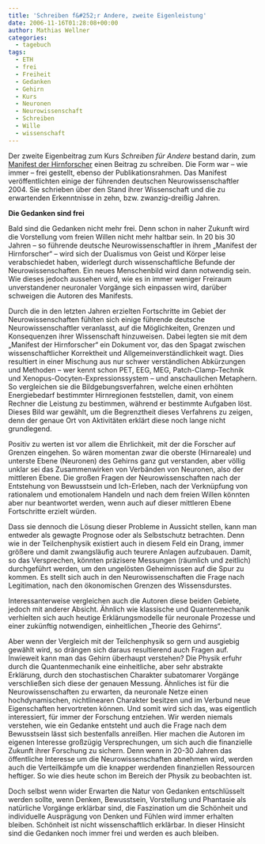 ```yaml
---
title: 'Schreiben f&#252;r Andere, zweite Eigenleistung'
date: 2006-11-16T01:28:08+00:00
author: Mathias Wellner
categories:
  - tagebuch
tags:
  - ETH
  - frei
  - Freiheit
  - Gedanken
  - Gehirn
  - Kurs
  - Neuronen
  - Neurowissenschaft
  - Schreiben
  - Wille
  - wissenschaft
---
```

Der zweite Eigenbeitrag zum Kurs _Schreiben für Andere_ bestand darin, zum [Manifest der Hirnforscher](http://www.wissenschaft-online.de/pdf/gug-04-06-s030-pdf/834924?file) einen Beitrag zu schreiben. Die Form war &#8211; wie immer &#8211; frei gestellt, ebenso der Publikationsrahmen. Das Manifest veröffentlichten einige der führenden deutschen Neurowissenschaftler 2004. Sie schrieben über den Stand ihrer Wissenschaft und die zu erwartenden Erkenntnisse in zehn, bzw. zwanzig-dreißig Jahren.

**Die Gedanken sind frei**

Bald sind die Gedanken nicht mehr frei. Denn schon in naher Zukunft wird die Vorstellung vom freien Willen nicht mehr haltbar sein. In 20 bis 30 Jahren – so führende deutsche Neurowissenschaftler in ihrem „Manifest der Hirnforscher“ – wird sich der Dualismus von Geist und Körper leise verabschiedet haben, widerlegt durch wissenschaftliche Befunde der Neurowissenschaften. Ein neues Menschenbild wird dann notwendig sein. Wie dieses jedoch aussehen wird, wie es in immer weniger Freiraum unverstandener neuronaler Vorgänge sich einpassen wird, darüber schweigen die Autoren des Manifests.

Durch die in den letzten Jahren erzielten Fortschritte im Gebiet der Neurowissenschaften fühlten sich einige führende deutsche Neurowissenschaftler veranlasst, auf die Möglichkeiten, Grenzen und Konsequenzen ihrer Wissenschaft hinzuweisen. Dabei legten sie mit dem „Manifest der Hirnforscher“ ein Dokument vor, das den Spagat zwischen wissenschaftlicher Korrektheit und Allgemeinverständlichkeit wagt. Dies resultiert in einer Mischung aus nur schwer verständlichen Abkürzungen und Methoden – wer kennt schon PET, EEG, MEG, Patch-Clamp-Technik und Xenopus-Oocyten-Expressionssystem – und anschaulichen Metaphern. So vergleichen sie die Bildgebungsverfahren, welche einen erhöhten Energiebedarf bestimmter Hirnregionen feststellen, damit, von einem Rechner die Leistung zu bestimmen, während er bestimmte Aufgaben löst. Dieses Bild war gewählt, um die Begrenztheit dieses Verfahrens zu zeigen, denn der genaue Ort von Aktivitäten erklärt diese noch lange nicht grundlegend.

Positiv zu werten ist vor allem die Ehrlichkeit, mit der die Forscher auf Grenzen eingehen. So wären momentan zwar die oberste (Hirnareale) und unterste Ebene (Neuronen) des Gehirns ganz gut verstanden, aber völlig unklar sei das Zusammenwirken von Verbänden von Neuronen, also der mittleren Ebene. Die großen Fragen der Neurowissenschaften nach der Entstehung von Bewusstsein und Ich-Erleben, nach der Verknüpfung von rationalem und emotionalem Handeln und nach dem freien Willen könnten aber nur beantwortet werden, wenn auch auf dieser mittleren Ebene Fortschritte erzielt würden.

Dass sie dennoch die Lösung dieser Probleme in Aussicht stellen, kann man entweder als gewagte Prognose oder als Selbstschutz betrachten. Denn wie in der Teilchenphysik existiert auch in diesem Feld ein Drang, immer größere und damit zwangsläufig auch teurere Anlagen aufzubauen. Damit, so das Versprechen, könnten präzisere Messungen (räumlich und zeitlich) durchgeführt werden, um den ungelösten Geheimnissen auf die Spur zu kommen. Es stellt sich auch in den Neurowissenschaften die Frage nach Legitimation, nach den ökonomischen Grenzen des Wissensdurstes.

Interessanterweise vergleichen auch die Autoren diese beiden Gebiete, jedoch mit anderer Absicht. Ähnlich wie klassische und Quantenmechanik verhielten sich auch heutige Erklärungsmodelle für neuronale Prozesse und einer zukünftig notwendigen, einheitlichen „Theorie des Gehirns“.

Aber wenn der Vergleich mit der Teilchenphysik so gern und ausgiebig gewählt wird, so drängen sich daraus resultierend auch Fragen auf. Inwieweit kann man das Gehirn überhaupt verstehen? Die Physik erfuhr durch die Quantenmechanik eine einheitliche, aber sehr abstrakte Erklärung, durch den stochastischen Charakter subatomarer Vorgänge verschließen sich diese der genauen Messung. Ähnliches ist für die Neurowissenschaften zu erwarten, da neuronale Netze einen hochdynamischen, nichtlinearen Charakter besitzen und im Verbund neue Eigenschaften hervortreten können. Und somit wird sich das, was eigentlich interessiert, für immer der Forschung entziehen. Wir werden niemals verstehen, wie ein Gedanke entsteht und auch die Frage nach dem Bewusstsein lässt sich bestenfalls anreißen. Hier machen die Autoren im eigenen Interesse großzügig Versprechungen, um sich auch die finanzielle Zukunft ihrer Forschung zu sichern. Denn wenn in 20-30 Jahren das öffentliche Interesse um die Neurowissenschaften abnehmen wird, werden auch die Verteilkämpfe um die knapper werdenden finanziellen Ressourcen heftiger. So wie dies heute schon im Bereich der Physik zu beobachten ist.

Doch selbst wenn wider Erwarten die Natur von Gedanken entschlüsselt werden sollte, wenn Denken, Bewusstsein, Vorstellung und Phantasie als natürliche Vorgänge erklärbar sind, die Faszination um die Schönheit und individuelle Ausprägung von Denken und Fühlen wird immer erhalten bleiben. Schönheit ist nicht wissenschaftlich erklärbar. In dieser Hinsicht sind die Gedanken noch immer frei und werden es auch bleiben.